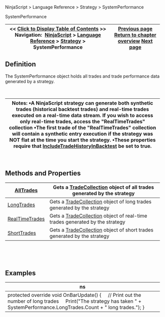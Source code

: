 ﻿


NinjaScript \> Language Reference \> Strategy \> SystemPerformance






















SystemPerformance







| \<\< [Click to Display Table of Contents](systemperformance.md) \>\> **Navigation:**     [NinjaScript](ninjascript.md) \> [Language Reference](language_reference_wip.md) \> [Strategy](strategy.md) \> SystemPerformance | [Previous page](strategybaseconverter.md) [Return to chapter overview](strategy.md) [Next page](alltrades.md) |
| --- | --- |











## Definition


The SystemPerformance object holds all trades and trade performance data generated by a strategy.


 




| Notes: •A NinjaScript strategy can generate both synthetic trades (historical backtest trades) and real\-time trades executed on a real\-time data stream. If you wish to access only real\-time trades, access the "RealTimeTrades" collection •The first trade of the "RealTimeTrades" collection will contain a synthetic entry execution if the strategy was NOT flat at the time you start the strategy. •These properties require that [IncludeTradeHistoryInBacktest](includetradehistoryinbacktest.md) be set to true. |
| --- |



 


## Methods and Properties




| [AllTrades](alltrades.md) | Gets a [TradeCollection](tradecollection.md) object of all trades generated by the strategy |
| --- | --- |
| [LongTrades](longtrades.md) | Gets a [TradeCollection](tradecollection.md) object of long trades generated by the strategy |
| [RealTimeTrades](realtimetrades.md) | Gets a [TradeCollection](tradecollection.md) object of real\-time trades generated by the strategy |
| [ShortTrades](shorttrades.md) | Gets a [TradeCollection](tradecollection.md) object of short trades generated by the strategy |



 


 


## Examples




| ns |
| --- |
| protected override void OnBarUpdate() {      // Print out the number of long trades      Print("The strategy has taken " \+ SystemPerformance.LongTrades.Count \+ " long trades."); } |



 








